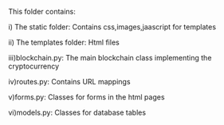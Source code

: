 This folder contains:

i) The static folder: Contains css,images,jaascript for templates

ii) The templates folder: Html files

iii)blockchain.py: The main blockchain class implementing the cryptocurrency

iv)routes.py: Contains URL mappings

v)forms.py: Classes for forms in the html pages

vi)models.py: Classes for database tables
